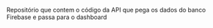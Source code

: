 Repositório que contem o código da API que pega os dados do banco Firebase e passa para o dashboard

